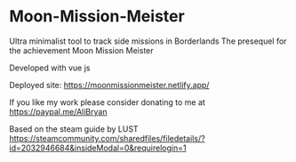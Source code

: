 # Moon-Mission-Meister

Ultra minimalist tool to track side missions in Borderlands The presequel for the achievement Moon Mission Meister

Developed with vue js

Deployed site: https://moonmissionmeister.netlify.app/

If you like my work please consider donating to me at https://paypal.me/AliBryan

Based on the steam guide by LUST https://steamcommunity.com/sharedfiles/filedetails/?id=2032946684&insideModal=0&requirelogin=1
